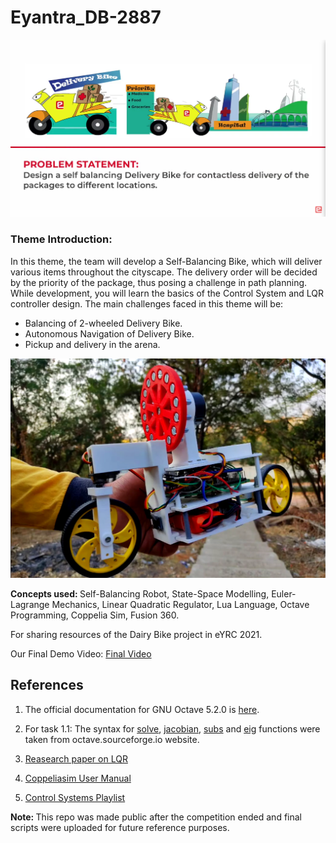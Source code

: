 # Eyantra_DB-2887

![eyrc_png](assets/PS.png)

### Theme Introduction:
In this theme, the team will develop a Self-Balancing Bike, which will deliver various items throughout the cityscape. The delivery order will be decided by the priority of the package, thus posing a challenge in path planning. While development, you will learn the basics of the Control System and LQR controller design. The main challenges faced in this theme will be:

* Balancing of 2-wheeled Delivery Bike.
* Autonomous Navigation of Delivery Bike.
* Pickup and delivery in the arena.

![eyrc_png](assets/DB.png)

<b> Concepts used: </b> Self-Balancing Robot, State-Space Modelling, Euler-Lagrange Mechanics, Linear Quadratic Regulator, Lua Language, Octave Programming, Coppelia Sim, Fusion 360.

For sharing resources of the Dairy Bike project in eYRC 2021.

Our Final Demo Video: [Final Video](https://www.youtube.com/watch?v=rL16adhfV5o) 
## References
1) The official documentation for GNU Octave 5.2.0 is [here](https://octave.org/doc/v5.2.0/).

2) For task 1.1: The syntax for [solve](https://octave.sourceforge.io/symbolic/function/@sym/solve.html), [jacobian](https://octave.sourceforge.io/symbolic/function/@sym/jacobian.html), [subs](https://octave.sourceforge.io/symbolic/function/@sym/subs.html) and [eig](https://octave.sourceforge.io/octave/function/eigs.html) functions were taken from octave.sourceforge.io website.

3) [Reasearch paper on LQR](https://www.kybernetika.cz/content/2015/1/173/paper.pdf)

4) [Coppeliasim User Manual](https://www.coppeliarobotics.com/helpFiles/)

5) [Control Systems Playlist](https://youtube.com/playlist?list=PLMrJAkhIeNNR20Mz-VpzgfQs5zrYi085m)
 
<b> Note: </b> This repo was made public after the competition ended and final scripts were uploaded for future reference purposes.
